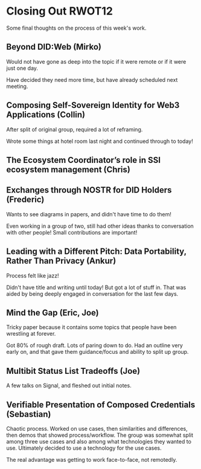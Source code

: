 # Closing Out RWOT12

Some final thoughts on the process of this week's work.

## Beyond DID:Web (Mirko)

Would not have gone as deep into the topic if it were remote or if it were just one day.

Have decided they need more time, but have already scheduled next meeting.

## Composing Self-Sovereign Identity for Web3 Applications (Collin)

After split of original group, required a lot of reframing.

Wrote some things at hotel room last night and continued through to today!

## The Ecosystem Coordinator’s role in SSI ecosystem management (Chris)

## Exchanges through NOSTR for DID Holders (Frederic)

Wants to see diagrams in papers, and didn't have time to do them! 

Even working in a group of two, still had other ideas thanks to conversation with other people! Small contributions are important!

## Leading with a Different Pitch: Data Portability, Rather Than Privacy (Ankur)

Process felt like jazz!

Didn't have title and writing until today! But got a lot of stuff in. That was aided by being deeply engaged in conversation for the last few days.

## Mind the Gap (Eric, Joe)

Tricky paper because it contains some topics that people have been wrestling at forever.

Got 80% of rough draft. Lots of paring down to do. Had an outline very early on, and that gave them guidance/focus and ability to split up group.

## Multibit Status List Tradeoffs (Joe)

A few talks on Signal, and fleshed out initial notes.

## Verifiable Presentation of Composed Credentials (Sebastian)

Chaotic process. Worked on use cases, then similarities and differences, then demos that showed process/workflow. The group was somewhat split among three use cases and also among what technologies they wanted to use. Ultimately decided to use a technology for the use cases.

The real advantage was getting to work face-to-face, not remotedly.


